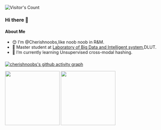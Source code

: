 ![Visitor's Count](https://count.getloli.com/get/@:cherishnoobs?theme=moebooru-h)

### Hi there 👋

#### About Me
- 😊 I’m @Cherishnoobs,like noob noob in R&M.
- 🏫 Master student at [Laboratory of Big Data and Intelligent system](http://www.ubinec.org/),DLUT.
- 🌱 I’m currently learning Unsupervised cross-modal hashing.

### 
[![cherishnoobs's github activity graph](https://activity-graph.herokuapp.com/graph?username=cherishnoobs&theme=dracula)](https://github.com/ashutosh00710/github-readme-activity-graph)

<p>
  <img height="180em" src="https://github-readme-stats.vercel.app/api/top-langs/?username=cherishnoobs&show_icons=true&hide_border=true&layout=compact&langs_count=8&theme=onedark&locale=cn" />
  
  <img height="180em" src="https://github-readme-stats.vercel.app/api?username=cherishnoobs&show_icons=true&hide_border=true&count_private=true&include_all_commits=true&theme=onedark&locale=cn" />
</p>

